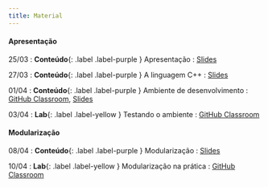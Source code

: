 ```yaml
---
title: Material
---
```


#### Apresentação

25/03
: **Conteúdo**{: .label .label-purple } Apresentação
  : [Slides](https://docs.google.com/presentation/d/15KGFciPQIUf8zmuh-PlVWQGPyZSa5s25dEWf_Q0rlis/edit?usp=sharing)

27/03
: **Conteúdo**{: .label .label-purple } A linguagem C++
  : [Slides](https://docs.google.com/presentation/d/1wsUXNgEvqIECsu3gkETOXXxC70FE8JdApxKvN7pwN7w/edit?usp=sharing)

01/04
: **Conteúdo**{: .label .label-purple } Ambiente de desenvolvimento
  : [GitHub Classroom](https://classroom.github.com/a/XXP2_OiN), [Slides](https://docs.google.com/presentation/d/1hZyD01rh3-4x38rT4VYS_LGsBj00Qk4viGSLplPWBDM/edit?usp=sharing)

03/04
: **Lab**{: .label .label-yellow } Testando o ambiente
  : [GitHub Classroom](https://classroom.github.com/a/pCmX-hNl)


#### Modularização

08/04
: **Conteúdo**{: .label .label-purple } Modularização
  : [Slides](https://docs.google.com/presentation/d/1PpytQhnOpLg9RgF_VOczadh3Nv-aNbgphAUQsRvXQh4/edit?usp=sharing)

10/04
: **Lab**{: .label .label-yellow } Modularização na prática
  : [GitHub Classroom](#)

<!-- 

#### Recursão

17/10
: **Conteúdo**{: .label .label-purple } Recursividade
  : [Slides](https://docs.google.com/presentation/d/1bJwYoZpTnxGPZbIpvqy7kTP16dk-lvseIsB-8uw6Tpk/edit?usp=sharing)

22/10
: **Lab**{: .label .label-yellow } Recursividade na prática
  : [GitHub Classroom](https://classroom.github.com/a/mHQF_wkg)

24/10
: **Revisão**{: .label .label-blue } Recursividade na prática
  : [Slides](#)

#### Introdução a Orientação a Objetos

29/10
: **Conteúdo**{: .label .label-purple } Introdução
  : [Slides](https://docs.google.com/presentation/d/1El8t0GZCqaB-g1jd3AcI4qjDVthWnGA8FZqU2AXJgNw/edit?usp=sharing)

31/10
: **Conteúdo**{: .label .label-purple } Construtores e destrutores
  : [Slides](https://docs.google.com/presentation/d/1_rnXh9etcMgfjI1HCP_BXxyWFoKzpV5AXJuYfJiXxFo/edit?usp=sharing)

05/11
: **Lab**{: .label .label-yellow } POO na prática
  : [GitHub Classroom](https://classroom.github.com/a/BmQ2AAXi)

#### AVALIAÇÃO

07/11
: **PROVA**{: .label .label-red } 1ª avaliação escrita
  : 50% da Unidade 1 

#### Sobrecarga (_overloading_)

12/11
: **Conteúdo**{: .label .label-purple } Sobrecarga de funções e passagem por referência
  : [Slides](https://docs.google.com/presentation/d/1aR3X2HIxYL8sNfMxZEPfqcJB7SQsgoh2mZpJ4LnUB3o/edit?usp=sharing)

12/11
: **Conteúdo**{: .label .label-purple } Sobrecarga de operadores
  : [Slides](https://docs.google.com/presentation/d/1f3d8SjovlS9MuCwMG_CYIl_1eNPTR7svcM_5fNRflNk/edit?usp=sharing)

19/11
: **Lab**{: .label .label-yellow } Sobrecarga de funções e operadores
  : [GitHub Classroom](https://classroom.github.com/a/V7IOYkSC)

#### Programação genérica

03/12
: **Conteúdo**{: .label .label-purple } Templates de funções e classes
  : [Slides](https://docs.google.com/presentation/d/1vl6CnbbvvTA67pmiIqxWr1nNxK0Y_bPkzhQHiCrgmhk/edit?usp=sharing)

05/12
: **Lab-Remoto**{: .label .label-yellow } Templates de funções e classes
  : [GitHub Classroom](https://classroom.github.com/a/t24-Xciw)

#### Herança, classes abstratas e interfaces

10/12
: **Conteúdo**{: .label .label-purple } Herança, classes abstratas e interfaces
  : [Slides](https://docs.google.com/presentation/d/1y8A5XkTgMrlQ165_z0bVEklUhjdzkpg0_vWg2hsZPJs/edit?usp=sharing)

12/12
: **Lab-Remoto**{: .label .label-yellow } Herança
  : [GitHub Classroom](https://classroom.github.com/a/QcbTb6sQ)

#### Gerenciamento de I/O

10/12
: **Conteúdo**{: .label .label-purple } Manipulação de arquivos
  : [Slides](https://docs.google.com/presentation/d/1s0HFf2IxjH5-TwTBRwueWtuqU3H2sJlDQUpz6QxpV90/edit?usp=sharing)

#### Tipos Abstratos de Dados

17/12
: **Conteúdo**{: .label .label-purple } TADs
  : [Slides](https://docs.google.com/presentation/d/11yDFVkqMgxA4LqN5_1g89tIePQKOg9GjOeCQ44f98Ds/edit?usp=sharing)

19/12
: **Conteúdo**{: .label .label-purple } Biblioteca STL
  : [Slides](https://docs.google.com/presentation/d/1qgdSdZ1IeT-RsrAr4-eSmdNVVez084ZA-x8V5BXsmZQ/edit?usp=sharing)

#### AVALIAÇÃO

19/12
: **PROJETO**{: .label .label-red } Projeto Unidade 2
  : [GitHub Classroom](https://classroom.github.com/a/i8jZEZX0)
  : 50% da Unidade 2

19/12
: **PROJETO**{: .label .label-red } Projeto final
  : [GitHub Classroom](https://classroom.github.com/a/TIlrQHKG)
  : 100% da Unidade 3

#### REPOSIÇÃO

30/01
: **REPOSIÇÃO**{: .label .label-red } Projeto Reposição
  : [GitHub Classroom](https://classroom.github.com/a/KQolk4SM) -->




